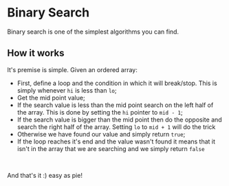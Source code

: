 # Binary Search

Binary search is one of the simplest algorithms you can find.

## How it works

It's premise is simple. Given an ordered array:

- First, define a loop and the condition in which it will break/stop. This is simply whenever `hi` is less than `lo`;
- Get the mid point value;
- If the search value is less than the mid point search on the left half of the array. This is done by setting the `hi` pointer to `mid - 1`;
- If the search value is bigger than the mid point then do the opposite and search the right half of the array. Setting `lo` to `mid + 1` will do the trick
- Otherwise we have found our value and simply return `true`;
- If the loop reaches it's end and the value wasn't found it means that it isn't in the array that we are searching and we simply return `false`

</br>

And that's it :) easy as pie!
